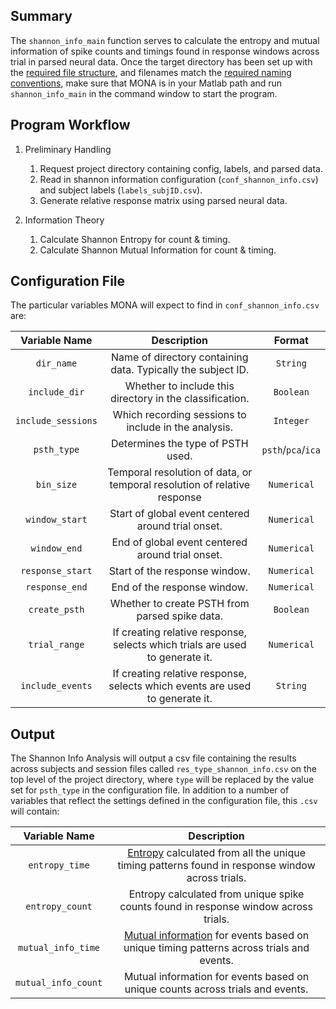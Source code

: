 ## Summary

The `shannon_info_main` function serves to calculate the entropy and mutual information of spike counts and timings found in response windows across trial in parsed neural data. Once the target directory has been set up with the [required file structure](https://github.com/NeuralStorm/MATLAB-offline-neural-analysis/blob/kevin-docs/docs/file_layout.md), and filenames match the [required naming conventions](https://github.com/NeuralStorm/MATLAB-offline-neural-analysis/blob/kevin-docs/docs/filename_convention.md), make sure that MONA is in your Matlab path and run `shannon_info_main` in the command window to start the program.

## Program Workflow

1. Preliminary Handling
    1. Request project directory containing config, labels, and parsed data.
    2. Read in shannon information configuration (`conf_shannon_info.csv`) and subject labels (`labels_subjID.csv`).
    3. Generate relative response matrix using parsed neural data.

2. Information Theory
    1. Calculate Shannon Entropy for count & timing.
    2. Calculate Shannon Mutual Information for count & timing.

## Configuration File

The particular variables MONA will expect to find in `conf_shannon_info.csv` are:

|Variable Name|Description| Format |
|:-----------:|:--:| :----------:|
|`dir_name`|Name of directory containing data. Typically the subject ID.|`String`
|`include_dir`|Whether to include this directory in the classification.|`Boolean`
|`include_sessions`|Which recording sessions to include in the analysis.|`Integer`
|`psth_type`|Determines the type of PSTH used.|`psth`/`pca`/`ica`
|`bin_size`|Temporal resolution of data, or temporal resolution of relative response|`Numerical`
|`window_start`|Start of global event centered around trial onset.|`Numerical`
|`window_end`|End of global event centered around trial onset.|`Numerical`
|`response_start`|Start of the response window.|`Numerical`
|`response_end`|End of the response window.|`Numerical`
|`create_psth`|Whether to create PSTH from parsed spike data.|`Boolean`
|`trial_range`|If creating relative response, selects which trials are used to generate it.|`Numerical`
|`include_events`|If creating relative response, selects which events are used to generate it.|`String`

## Output

The Shannon Info Analysis will output a csv file containing the results across subjects and session files called `res_type_shannon_info.csv` on the top level of the project directory, where `type` will be replaced by the value set for `psth_type` in the configuration file. In addition to a number of variables that reflect the settings defined in the configuration file, this `.csv` will contain:

|Variable Name| Description |
|:-----------:| :----------:|
|`entropy_time`|[Entropy](https://en.wikipedia.org/wiki/Entropy_(information_theory)) calculated from all the unique timing patterns found in response window across trials.|
|`entropy_count`|Entropy calculated from unique spike counts found in response window across trials.|
|`mutual_info_time`|[Mutual information](https://en.wikipedia.org/wiki/Mutual_information) for events based on unique timing patterns across trials and events.|
|`mutual_info_count`|Mutual information for events based on unique counts across trials and events.|
